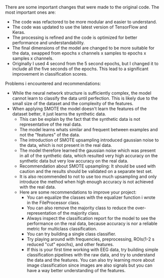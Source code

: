 There are some important changes that were made to the original code. The most important ones are:
- The code was refactored to be more modular and easier to understand.
- The code was updated to use the latest version of TensorFlow and Keras.
- The processing is refined and the code is optimized for better performance and understandability.
- The final dimensions of the model are changed to be more suitable for the data, swapped from epochs x channels x samples to epochs x samples x channels.
- Originally I used 4 second from the 5 second epochs, but I changed it to include all the five seconds of the epochs. This lead to a significant improvement in classification scores.

Problems i encountered and recommendations:
- While the neural network structure is sufficiently complex, the model cannot learn to classify the data until perfection. This is likely due to the small size of the dataset and the complexity of the features.
- When applying SMOTE the model doesn't learn the features of the dataset better, it just learns the synthetic data.
    - This can be explain by the fact that the synthetic data is not representative of the real data.
    - The model learns whats similar and frequent between examples and not the "features" of the data.
    - The introduction of SMOTE upsampling introduced gaussian noise to the data, which is not present in the real data.
    - The model therefore learned the gaussian noise which was present in all of the synthetic data, which resulted very high accuracy on the synthetic data but very low accuracy on the real data.
    - Recommendation about SMOTE upsampling: It should be used with caution and the results should be validated on a separate test set.
    - It is also recommended to not to use too much upsampling and only introduce the method when high enough accuracy is not achieved with the real data.
    - Here are some recommendations to improve your project:
        - You can equalize the classes with the equalizer function i wrote in the FileProcessor class.
        - You can also remove the majority class to reduce the over-representation of the majority class.
        - Always inspect the classification report for the model to see the performance on the real data, because accuracy is nor a reliable metric for multiclass classification.
        - You can try building a single class classifier.
        - Try playing around with frequencies, preprocessing, ROIs(1-2 s reduced "cut" epochs), and other features.
        - If this is your first time working with EEG data, try building simple classification pipelines with the raw data, and try to understand the data and the features. You can also try learning more about image classification since images are also signals but you can have a way better understanding of the features.